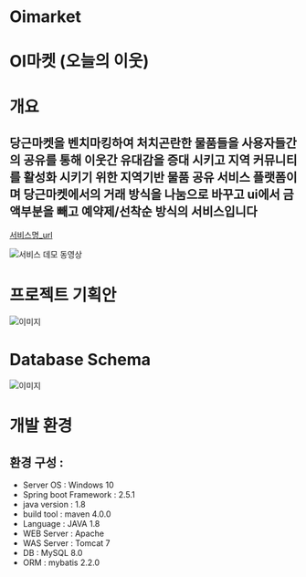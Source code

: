 # Oimarket
# OI마켓 (오늘의 이웃)

# 개요
## 당근마켓을 벤치마킹하여 처치곤란한 물품들을 사용자들간의 공유를 통해 이웃간 유대감을 증대 시키고 지역 커뮤니티를 활성화 시키기 위한 지역기반 물품 공유 서비스 플랫폼이며 당근마켓에서의 거래 방식을 나눔으로 바꾸고 ui에서 금액부분을 빼고 예약제/선착순 방식의 서비스입니다

[서비스명_url](https://www.naver.com/)



![서비스 데모 동영상 ](http://assets.uxbooth.com/uploads/2018/08/Column-Center-1.gif)


# 프로젝트 기획안

![이미지](https://user-images.githubusercontent.com/86095143/123044431-977ef580-d434-11eb-83bb-b3e0aa7df8c2.png)

# Database Schema

![이미지](https://user-images.githubusercontent.com/86095143/122889014-5ed01500-d37d-11eb-9f34-bdc18b9f1ede.png)


# 개발 환경
##  환경 구성 : 
+ Server OS : Windows 10
+ Spring boot Framework : 2.5.1
+ java version : 1.8
+ build tool : maven 4.0.0
+ Language : JAVA 1.8
+ WEB Server : Apache 
+ WAS Server : Tomcat 7
+ DB : MySQL 8.0
+ ORM : mybatis 2.2.0



